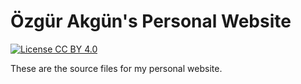 
# Özgür Akgün's Personal Website

[![License CC BY 4.0](https://img.shields.io/badge/license-CC%20BY%204.0-brightgreen.svg)](https://creativecommons.org/licenses/by/4.0)

These are the source files for my personal website.


